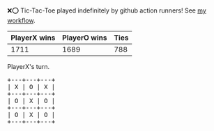 :x::o: Tic-Tac-Toe played indefinitely by github action runners! See [my workflow](.github/workflows/play.yaml).

|PlayerX wins|PlayerO wins|Ties|
|-|-|-|
|1711|1689|788|

PlayerX's turn.

<pre>
+---+---+---+
| X | O | X |
+---+---+---+
| O | X | O |
+---+---+---+
| O | X | O |
+---+---+---+
</pre>